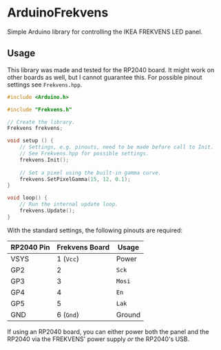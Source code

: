 # ArduinoFrekvens

Simple Arduino library for controlling the IKEA FREKVENS LED panel.

## Usage

This library was made and tested for the RP2040 board. It might work on other boards as well, but I cannot guarantee this. For possible pinout settings see `Frekvens.hpp`.

```C++
#include <Arduino.h>

#include "Frekvens.h"

// Create the library.
Frekvens frekvens;

void setup () {
	// Settings, e.g. pinouts, need to be made before call to Init.
	// See Frekvens.hpp for possible settings.
	frekvens.Init();
  
	// Set a pixel using the built-in gamma curve.
	frekvens.SetPixelGamma(15, 12, 0.1);
}

void loop() {
	// Run the internal update loop.
	frekvens.Update();
}
```

With the standard settings, the following pinouts are required:

| RP2040 Pin | Frekvens Board | Usage  |
|------------|----------------|--------|
| VSYS       | 1 (`Vcc`)      | Power  |
| GP2        | 2              | `Sck`  |
| GP3        | 3              | `Mosi` |
| GP4        | 4              | `En`   |
| GP5        | 5              | `Lak`  |
| GND        | 6 (`Gnd`)      | Ground |

If using an RP2040 board, you can either power both the panel and the RP2040 via the FREKVENS' power supply *or* the RP2040's USB.

